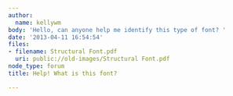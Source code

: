 ```yaml
---
author:
  name: kellywm
body: 'Hello, can anyone help me identify this type of font? '
date: '2013-04-11 16:54:54'
files:
- filename: Structural Font.pdf
  uri: public://old-images/Structural Font.pdf
node_type: forum
title: Help! What is this font?

---
```

